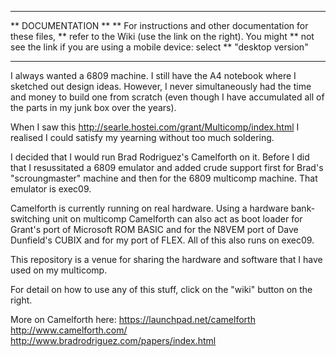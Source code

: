 *****************************************************************
** DOCUMENTATION
**
** For instructions and other documentation for these files,
** refer to the Wiki (use the link on the right). You might
** not see the link if you are using a mobile device: select
** "desktop version"
*****************************************************************

I always wanted a 6809 machine. I still have the A4 notebook where I sketched out design ideas. However, I never simultaneously had the time and money to build one from scratch (even though I have accumulated all of the parts in my junk box over the years).

When I saw this http://searle.hostei.com/grant/Multicomp/index.html I realised I could satisfy my yearning without too much soldering.

I decided that I would run Brad Rodriguez's Camelforth on it. Before I did that I resussitated a 6809 emulator and added crude support first for Brad's "scroungmaster" machine and then for the 6809 multicomp machine. That emulator is exec09.

Camelforth is currently running on real hardware. Using a hardware bank-switching unit on multicomp Camelforth can also act as boot loader for Grant's port of Microsoft ROM BASIC and for the N8VEM port of Dave Dunfield's CUBIX and for my port of FLEX. All of this also runs on exec09.

This repository is a venue for sharing the hardware and software that I have used on my multicomp.

For detail on how to use any of this stuff, click on the "wiki" button on the right.

More on Camelforth here:
https://launchpad.net/camelforth
http://www.camelforth.com/
http://www.bradrodriguez.com/papers/index.html
